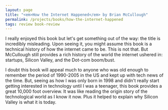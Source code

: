 ```yaml
---
layout: page
title: "<em>How the Internet Happened</em> by Brian McCullough"
permalink: /projects/books/how-the-internet-happened
tags: review book-review
---
```

I really enjoyed this book but let's get something out of the way: the title is incredibly misleading. Upon seeing it, you might assume this book is a technical history of how the internet came to be. This is not that. But McCullough still provides a rich history of the world the internet ushered in: startups, Silicon Valley, and the Dot-com boom/bust.

I doubt this book will appeal much to anyone who was old enough to remember the period of 1990-2005 in the US and kept up with tech news of the time. But, seeing as how I was only born in 1998 and didn't really start getting interested in technology until I was a teenager, this book provides a great 10,000 foot overview. It was like reading the origin story of the technological world as I know it now. Plus it helped to explain why Silicon Valley is what it is today.